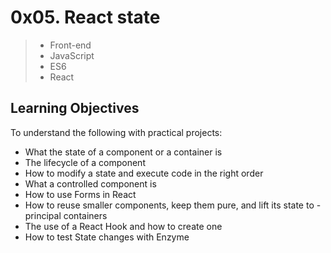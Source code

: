 # 0x05. React state
> - Front-end
> - JavaScript
> - ES6
> - React

## Learning Objectives

To understand the following with practical projects:

- What the state of a component or a container is
- The lifecycle of a component
- How to modify a state and execute code in the right order
- What a controlled component is
- How to use Forms in React
- How to reuse smaller components, keep them pure, and lift its state to - principal containers
- The use of a React Hook and how to create one
- How to test State changes with Enzyme
